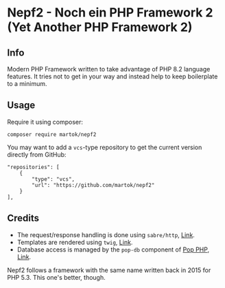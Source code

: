 # Nepf2 - Noch ein PHP Framework 2 (Yet Another PHP Framework 2)

## Info
Modern PHP Framework written to take advantage of PHP 8.2 language features.
It tries not to get in your way and instead help to keep boilerplate to a minimum.

## Usage

Require it using composer:

    composer require martok/nepf2

You may want to add a `vcs`-type repository to get the current version directly from GitHub:

    "repositories": [
        {
            "type": "vcs",
            "url": "https://github.com/martok/nepf2"
        }
    ],

## Credits

* The request/response handling is done using `sabre/http`, [Link](https://sabre.io/http/).
* Templates are rendered using `twig`, [Link](https://twig.symfony.com/).
* Database access is managed by the `pop-db` component of [Pop PHP](https://www.popphp.org/), [Link](https://github.com/popphp/pop-db).

Nepf2 follows a framework with the same name written back in 2015 for PHP 5.3. This one's better, though.
